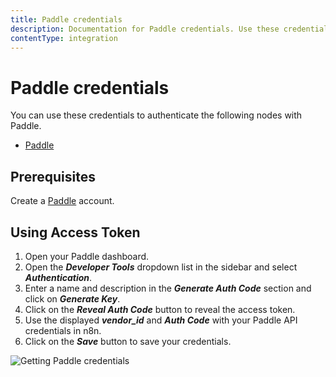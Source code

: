 ```yaml
---
title: Paddle credentials
description: Documentation for Paddle credentials. Use these credentials to authenticate Paddle in n8n, a workflow automation platform.
contentType: integration
---
```


# Paddle credentials

You can use these credentials to authenticate the following nodes with Paddle.

- [Paddle](/integrations/builtin/app-nodes/n8n-nodes-base.paddle/)

## Prerequisites

Create a [Paddle](https://paddle.com/) account.

## Using Access Token

1. Open your Paddle dashboard.
2. Open the ***Developer Tools*** dropdown list in the sidebar and select ***Authentication***.
3. Enter a name and description in the ***Generate Auth Code*** section and click on ***Generate Key***.
4. Click on the ***Reveal Auth Code*** button to reveal the access token.
5. Use the displayed ***vendor_id*** and ***Auth Code*** with your Paddle API credentials in n8n.
6. Click on the ***Save*** button to save your credentials.

![Getting Paddle credentials](/_images/integrations/builtin/credentials/paddle/using-access-token.gif)

